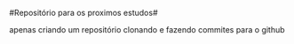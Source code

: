 #Repositório para os proximos estudos#
>
apenas criando um repositório
clonando e fazendo commites para o github 